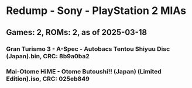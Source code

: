 # Redump - Sony - PlayStation 2 MIAs
## Games: 2, ROMs: 2, as of 2025-03-18

### Gran Turismo 3 - A-Spec - Autobacs Tentou Shiyuu Disc (Japan).bin, CRC: 8b9a0ba2
### Mai-Otome HiME - Otome Butoushi!! (Japan) (Limited Edition).iso, CRC: 025eb849
